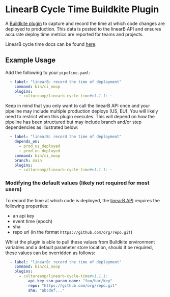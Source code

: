 LinearB Cycle Time Buildkite Plugin
===============================

A [Buildkite plugin](https://buildkite.com/docs/agent/plugins) to capture and record the time at which code changes are deployed to production. This data is posted to the linearB API and ensures accurate deploy time metrics are reported for teams and projects. 

LinearB cycle time docs can be found [here](https://linearb.helpdocs.io/article/v9pckvmkbj-cycle-time).

## Example Usage

Add the following to your `pipeline.yaml`:

```yml
  - label: "linearB: record the time of deployment"
    command: bin/ci_noop
    plugins:
      - cultureamp/linearb-cycle-time#v1.1.1: ~
```

Keep in mind that you only want to call the linearB API once and your pipeline may include multiple production deploys (US, EU). You will likely need to restrict when this plugin executes. This will depend on how the pipeline has been structured but may include branch and/or step dependencies as illustrated below:

```yaml
  - label: "linearB: record the time of deployment"
    depends_on: 
      - prod_us_deployed
      - prod_eu_deployed
    command: bin/ci_noop
    branch: main
    plugins:
      - cultureamp/linearb-cycle-time#v1.1.1: ~
```

### Modifying the default values (likely not required for most users)

To record the time at which code is deployed, the [linearB API](https://linearb.helpdocs.io/article/z4jn2k1mdj-multi-stage-delivery-api) requires the following properties:
- an api key
- event time  (epoch)
- sha
- repo url (in the format `https://github.com/org/repo.git`)

Whilst the plugin is able to pull these values from Buildkite environment variables and a default parameter store location, should it be required, these values can be overridden as follows:

```yml
  - label: "linearB: record the time of deployment"
    command: bin/ci_noop
    plugins:
      - cultureamp/linearb-cycle-time#v1.1.1:
          api_key_ssm_param_name: "foo/bar/key"
          repo: "https://github.com/org/repo.git"
          sha: "abcdef..."
```     




